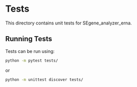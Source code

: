 # Tests

This directory contains unit tests for SEgene_analyzer_erna.

## Running Tests

Tests can be run using:

```bash
python -m pytest tests/
```

or

```bash
python -m unittest discover tests/
```